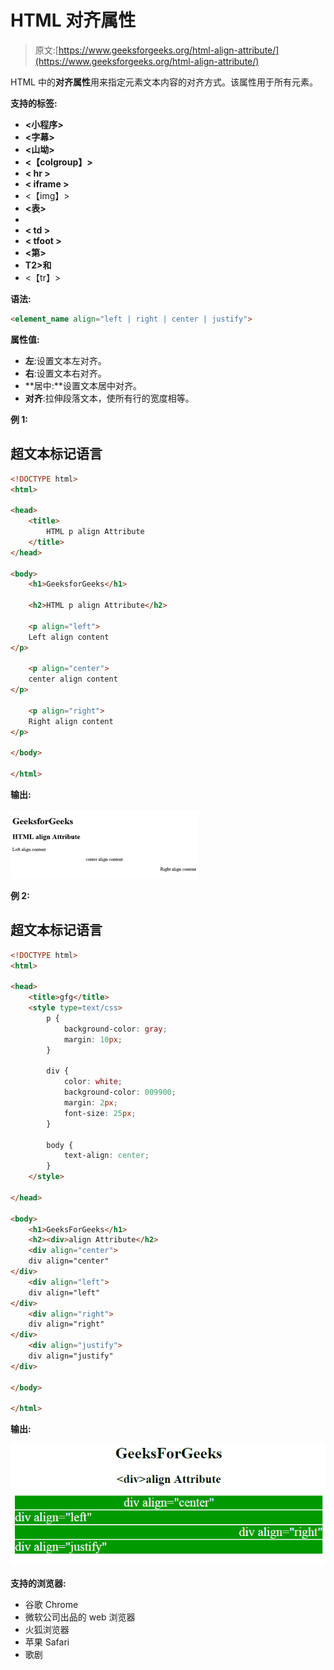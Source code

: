 # HTML 对齐属性

> 原文:[https://www.geeksforgeeks.org/html-align-attribute/](https://www.geeksforgeeks.org/html-align-attribute/)

HTML 中的**对齐属性**用来指定元素文本内容的对齐方式。该属性用于所有元素。

**支持的标签:**

*   **<小程序>**
*   **<字幕>**
*   **<山坳>**
*   **<【colgroup】>**
*   **< hr >**
*   **< iframe >**
*   <【img】>
*   **<表>**
*   <tbody>
*   **< td >**
*   **< tfoot >**
*   **<第>**
*   **T2>和**
*   <【tr】>

**语法:**

```html
<element_name align="left | right | center | justify">
```

**属性值:**

*   **左**:设置文本左对齐。
*   **右**:设置文本右对齐。
*   **居中:**设置文本居中对齐。
*   **对齐**:拉伸段落文本，使所有行的宽度相等。

**例 1:**

## 超文本标记语言

```html
<!DOCTYPE html>
<html>

<head>
    <title>
        HTML p align Attribute
    </title>
</head>

<body>
    <h1>GeeksforGeeks</h1>

    <h2>HTML p align Attribute</h2>

    <p align="left">
    Left align content
</p>

    <p align="center">
    center align content
</p>

    <p align="right">
    Right align content
</p>

</body>

</html>
```

**输出:**

![](img/7d0ee5cd90ff4f36233bdc5b4c282175.png)

**例 2:**

## 超文本标记语言

```html
<!DOCTYPE html>
<html>

<head>
    <title>gfg</title>
    <style type=text/css>
        p {
            background-color: gray;
            margin: 10px;
        }

        div {
            color: white;
            background-color: 009900;
            margin: 2px;
            font-size: 25px;
        }

        body {
            text-align: center;
        }
    </style>

</head>

<body>
    <h1>GeeksForGeeks</h1>
    <h2><div>align Attribute</h2>
    <div align="center">
    div align="center"
</div>
    <div align="left">
    div align="left"
</div>
    <div align="right">
    div align="right"
</div>
    <div align="justify">
    div align="justify"
</div>

</body>

</html>
```

**输出:**

![](img/1287527856bbe5587d5cce080de921b0.png)

**支持的浏览器:**

*   谷歌 Chrome
*   微软公司出品的 web 浏览器
*   火狐浏览器
*   苹果 Safari
*   歌剧